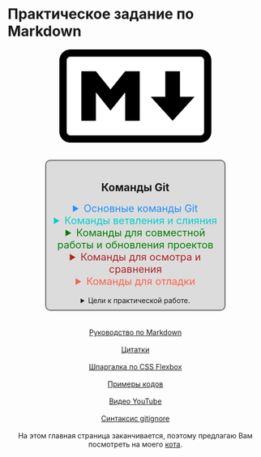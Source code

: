 # Практическое задание по Markdown 

<p align="center"><img src="img\800px-Markdown-mark.svg.png" alt="Логотип Markdown" width="300px"/></p>

<br>

<div class="main">
<div class="commands">

## Команды Git

<details> 
 <summary class="mainGIT">Основные команды Git</summary>

|Команда|Описание|
|------|------|
|**`git add`**|Команда `git add` добавляет содержимое рабочей директории в индекс (staging area) для последующего коммита. По умолчанию ``git commit`` использует лишь этот индекс, так что вы можете использовать ```git add``` для сборки слепка вашего следующего коммита.|
|**`git status`**|Команда `git status` показывает состояния файлов в рабочей директории и индексе: какие файлы изменены, но не добавлены в индекс; какие ожидают коммита в индексе. Вдобавок к этому выводятся подсказки о том, как изменить состояние файлов.|
|**`git diff`**|Команда `git diff` используется для вычисления разницы между любыми двумя Git деревьями. Это может быть разница между вашей рабочей директорией и индексом (собственно `git diff`), разница между индексом и последним коммитом (`git diff --staged`), или между любыми двумя коммитами (`git diff master branchB`).|
|**`git difftool`**|Команда `git difftool` просто запускает внешнюю утилиту сравнения для показа различий в двух деревьях, на случай если вы хотите использовать что-либо отличное от встроенного просмотрщика `git diff`.|
|**`git commit`**|Команда `git commit` берёт все данные, добавленные в индекс с помощью `git add`, и сохраняет их слепок во внутренней базе данных, а затем сдвигает указатель текущей ветки на этот слепок.|
|**`git reset`**|Команда `git reset`, как можно догадаться из названия, используется в основном для отмены изменений. Она изменяет указатель HEAD и, опционально, состояние индекса. Также эта команда может изменить файлы в рабочей директории при использовании параметра `--hard`, что может привести к потере наработок при неправильном использовании, так что убедитесь в серьёзности своих намерений прежде чем использовать его.|
|**`git rm`**|Команда `git rm` используется в Git для удаления файлов из индекса и рабочей директории. Она похожа на `git add` с тем лишь исключением, что она удаляет, а не добавляет файлы для следующего коммита.|
|**`git mv`**|Команда `git mv` — это всего лишь удобный способ переместить файл, а затем выполнить `git add` для нового файла и `git rm` для старого.|
|**`git clean`**|Команда `git clean` используется для удаления мусора из рабочей директории. Это могут быть результаты сборки проекта или файлы конфликтов слияний.|
</details> 

<details> 
<summary class="branch">Команды ветвления и слияния</summary>

|Команда|Описание|
|------|------|
|**`git branch`**|Команда `git branch` — это своего рода “менеджер веток”. Она умеет перечислять ваши ветки, создавать новые, удалять и переименовывать их.|
|**`git checkout`**|Команда `git checkout` используется для переключения веток и выгрузки их содержимого в рабочую директорию.|
|**`git merge`**|Команда `git merge` используется для слияния одной или нескольких веток в текущую. Затем она устанавливает указатель текущей ветки на результирующий коммит.|
|**`git mergetool`**|Команда `git mergetool` просто вызывает внешнюю программу слияний, в случае если у вас возникли проблемы слияния.|
|**`git log`**|Команда `git log` используется для просмотра истории коммитов, начиная с самого свежего и уходя к истокам проекта. По умолчанию, она показывает лишь историю текущей ветки, но может быть настроена на вывод истории других, даже нескольких сразу, веток. Также её можно использовать для просмотра различий между ветками на уровне коммитов.|
|**`git stash`**|Команда `git stash` используется для временного сохранения всех незакоммиченных изменений для очистки рабочей директории без необходимости коммитить незавершённую работу в новую ветку.|
|**`git tag`**|Команда `git tag` используется для задания постоянной метки на какой-либо момент в истории проекта. Обычно она используется для релизов.|
</details> 

<details> 
<summary class="coop">Команды для совместной работы и обновления проектов</summary>

|Команда|Описание|
|------|------|
|**`git fetch`**|Команда `git fetch` связывается с удалённым репозиторием и забирает из него все изменения, которых у вас пока нет и сохраняет их локально.|
|**`git pull`**|Команда `git pull` работает как комбинация команд `git fetch` и `git merge`, т.е. Git вначале забирает изменения из указанного удалённого репозитория, а затем пытается слить их с текущей веткой.|
|**`git push`**|Команда `git push` используется для установления связи с удалённым репозиторием, вычисления локальных     изменений отсутствующих в нём, и собственно их передачи в вышеупомянутый репозиторий. Этой команде нужно право на запись в репозиторий, поэтому она использует аутентификацию.|
|**`git remote`**|Команда `git remote` служит для управления списком удалённых репозиториев. Она позволяет сохранять длинные URL репозиториев в виде понятных коротких строк, например "origin", так что вам не придётся забивать голову всякой ерундой и набирать её каждый раз для связи с сервером. Вы можете использовать несколько удалённых репозиториев для работы и `git remote` поможет добавлять, изменять и удалять их.|
|**`git archive`**|Команда `git archive` используется для упаковки в архив указанных коммитов или всего репозитория.|
|**`git submodule`**|Команда `git submodule` используется для управления вложенными репозиториями. Например, это могут быть библиотеки или другие, используемые не только в этом проекте ресурсы. У команды `submodule` есть несколько под-команд — `add`, `update`, `sync` и др. — для управления такими репозиториями.|

</details> 


<details> 
<summary class="check">Команды для осмотра и сравнения</summary>

|Команда|Описание|
|------|------|
|**`git show`**|Команда `git show` отображает объект в простом и человекопонятном виде. Обычно она используется для просмотра информации о метке или коммите.|
|**`git shortlog`**|Команда `git shortlog` служит для подведения итогов команды `git log`. Она принимает практически те же параметры, что и `git log`, но вместо простого листинга всех коммитов, они будут сгруппированы по автору.|
|**`git describe`**|Команда `git describe` принимает на вход что угодно, что можно трактовать как коммит (ветку, тег) и выводит более-менее человекочитаемую строку, которая не изменится в будущем для данного коммита. Это может быть использовано как более удобная, но по-прежнему уникальная, замена SHA-1.|

</details> 

<details> 
<summary class="debug">Команды для отладки</summary>

|Команда|Описание|
|------|------|
|**`git bisect`**|Команда `git bisect` — это чрезвычайно полезная утилита для поиска коммита в котором впервые проявился баг или проблема с помощью автоматического бинарного поиска.|
|**`git blame`**|Команда `git blame` выводит перед каждой строкой файла SHA-1 коммита, последний раз менявшего эту строку и автора этого коммита. Это помогает в поисках человека, которому нужно задавать вопросы о проблемном куске кода.|
|**`git grep`**|Команда `git grep` используется для поиска любой строки или регулярного выражения в любом из файлов вашего проекта, даже в более ранних его версиях.|

</details> 

<br>

<details> 
 <summary>Цели к практической работе.</summary>

Критерии оценки выполненного задания
<div class="targets">
<div class="h1">0 баллов</div>

+ &#9989; Задание не выполнено. *( Даже не надейтесь &#128540; )*

<div class="h2">5 баллов</div>

+ &#9989; Работа загружена на <a href="https://github.com/">GitHub.</a>
+ &#9989; Использованы основные возможности Markdown: изображения, **полужирный**, *курсив*, <a href="http://memesmix.net/media/created/hfjfdy.jpg">ссылки</a>, ```код```, [заголовки](layers/headings.md).
+ &#9989; Описаны основные команды Git.
+ &#9989; Текст материала не является копией теории.
+ &#9989; Гитигнор содержит основные шаблоны (редакторы кода).
+ &#9989; В истории Git два и более коммита.
+ &#9989; Сообщения коммитов осмыслены, но не многословны.

<div class="h3">10 баллов</div>

+ &#9989; Выполнены все условия на 5 баллов.
+ &#9989; Работа выполнена с творческим подходом и использованием других возможностей Markdown.
+ &#9989; В работе более 10 связанных md-файлов.
</div>
</details>

</div>
</div>

<br>
<br>

<center><a href="layers\markdown.md">Руководство по Markdown</a></center>

<br>

<center><a href="layers\quotes.md">Цитатки</a></center>  

<br>

<center><a href="layers\CSSflexbox.md">Шпаргалка по CSS Flexbox</a></center>

<br>

<center><a href="layers\codes.md">Примеры кодов</a></center>

<br>

<center><a href="layers\videos.md">Видео YouTube</a></center>

<br>

<center><a href="layers\gitignor.md">Синтаксис gitignore</a></center>

<br>

<center>На этом главная страница заканчивается, поэтому предлагаю Вам посмотреть на моего <a href="layers/persik.md">кота</a>.</center>

<br>
<br>


<style>
    main{
        background-color: gray;
    }
    .h1{
        color: red;
    }
    .h2{
        color: #FF00FF;
    }
    .h3{
        color: green;
    }
    .mainGIT{
        color: #1E90FF;
        font-size: 20px;
    }
    .branch{
        color: #00CED1;
        font-size: 20px;
    }
    .coop{
        color: #008000;
        font-size: 20px;
    }
    .check{
        color: #B22222;
        font-size: 20px;
    }
    .debug{
        color: #FF6347;
        font-size: 20px;
    }
    .main{
        text-align: center;
    }
    .commands{
        text-align: center;
        margin: 0 auto;
        padding: 10px 0 10px 0;
        width: 70%;
        border: 2px solid #696969;
        border-radius: 10px;
        background-color: #DCDCDC;
    }
    .targets{
        text-align: left;
        padding: 0 10px 0 10px;
    }

</style>